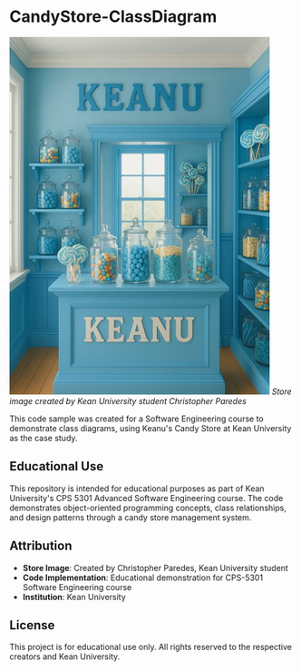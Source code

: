 # CandyStore-ClassDiagram

![Keanu's Candy Store](assets/keanu_candy.png)
*Store image created by Kean University student Christopher Paredes*

This code sample was created for a Software Engineering course to demonstrate class diagrams, using Keanu's Candy Store at Kean University as the case study.

## Educational Use

This repository is intended for educational purposes as part of Kean University's CPS 5301 Advanced Software Engineering course. The code demonstrates object-oriented programming concepts, class relationships, and design patterns through a candy store management system.

## Attribution

- **Store Image**: Created by Christopher Paredes, Kean University student
- **Code Implementation**: Educational demonstration for CPS-5301 Software Engineering course
- **Institution**: Kean University

## License

This project is for educational use only. All rights reserved to the respective creators and Kean University.
